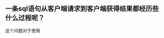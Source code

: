 一条sql语句从客户端请求到客户端获得结果都经历些什么过程呢？
---
这个问题对于使用
<!--stackedit_data:
eyJoaXN0b3J5IjpbLTI0ODIwMzE5NV19
-->